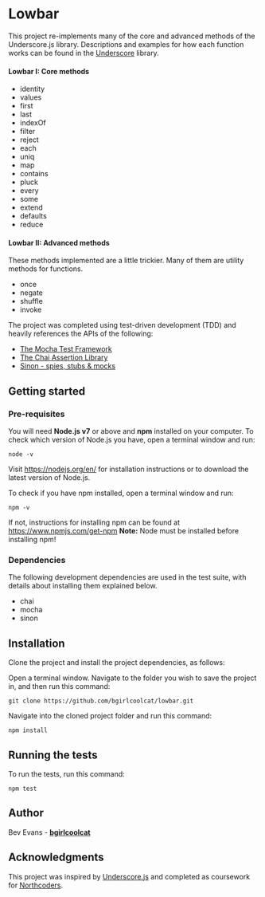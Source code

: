 # Lowbar

This project re-implements many of the core and advanced methods of the Underscore.js library.
Descriptions and examples for how each function works can be found in the [Underscore](http://underscorejs.org/) library.

#### Lowbar I: Core methods

- identity
- values
- first
- last
- indexOf
- filter
- reject
- each
- uniq
- map
- contains
- pluck
- every
- some
- extend
- defaults
- reduce

#### Lowbar II: Advanced methods

These methods implemented are a little trickier. Many of them are utility methods for functions. 

- once
- negate
- shuffle
- invoke

The project was completed using test-driven development (TDD) and heavily references the APIs of the following:
- [The Mocha Test Framework](https://mochajs.org/)
- [The Chai Assertion Library](http://chaijs.com/)
- [Sinon - spies, stubs & mocks](http://sinonjs.org/)


## Getting started

### Pre-requisites

You will need **Node.js v7** or above and **npm** installed on your computer. 
To check which version of Node.js you have, open a terminal window and run:

```
node -v
```

Visit https://nodejs.org/en/ for installation instructions or to download the latest version of Node.js. 

To check if you have npm installed, open a terminal window and run:

```
npm -v
```

If not, instructions for installing npm can be found at https://www.npmjs.com/get-npm
**Note:** Node must be installed before installing npm!

### Dependencies
The following development dependencies are used in the test suite, with details about installing them explained below.
- chai 
- mocha
- sinon

## Installation

Clone the project and install the project dependencies, as follows:

Open a terminal window. Navigate to the folder you wish to save the project in, and then run this command:

```
git clone https://github.com/bgirlcoolcat/lowbar.git
```

Navigate into the cloned project folder and run this command:

```
npm install
```

## Running the tests

To run the tests, run this command:

```
npm test
```

## Author

Bev Evans - **[bgirlcoolcat](https://github.com/bgirlcoolcat)**

## Acknowledgments

This project was inspired by [Underscore.js](http://underscorejs.org/) and completed as coursework for [Northcoders](https://northcoders.com/).

